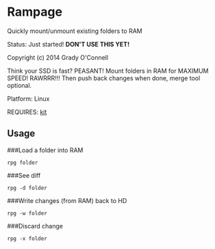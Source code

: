 Rampage
===
Quickly mount/unmount existing folders to RAM

Status: Just started! **DON'T USE THIS YET!**

Copyright (c) 2014 Grady O'Connell

Think your SSD is fast? PEASANT!
Mount folders in RAM for MAXIMUM SPEED! RAWRRR!!!
Then push back changes when done, merge tool optional.

Platform: Linux


REQUIRES: [kit](http://github.com/flipcoder/kit)

## Usage

###Load a folder into RAM
```
rpg folder
```

###See diff 
```
rpg -d folder
```

###Write changes (from RAM) back to HD
```
rpg -w folder
```

###Discard change
```
rpg -x folder
```

